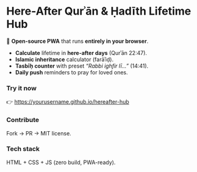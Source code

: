 # Here-After Qurʾān & Ḥadīth Lifetime Hub

📱 **Open-source PWA** that runs **entirely in your browser**.

- **Calculate** lifetime in **here-after days** (Qurʾān 22:47).  
- **Islamic inheritance** calculator (farāʾiḍ).  
- **Tasbīḥ counter** with preset *“Rabbi ighfir lī…”* (14:41).  
- **Daily push** reminders to pray for loved ones.

### Try it now  
👉 https://yourusername.github.io/hereafter-hub

### Contribute  
Fork → PR → MIT license.

### Tech stack  
HTML + CSS + JS (zero build, PWA-ready).
